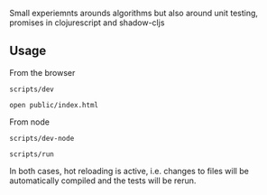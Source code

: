 Small experiemnts arounds algorithms but also around unit testing, promises in clojurescript and shadow-cljs

## Usage

From the browser

```
scripts/dev

open public/index.html
```

From node

```
scripts/dev-node

scripts/run
```

In both cases, hot reloading is active, i.e. changes to files will be automatically compiled and the tests will be rerun.
